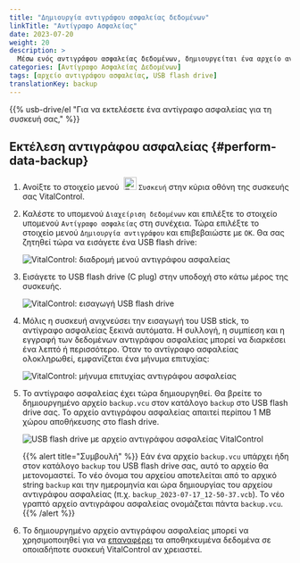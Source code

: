 ```yaml
---
title: "Δημιουργία αντιγράφου ασφαλείας δεδομένων"
linkTitle: "Αντίγραφο Ασφαλείας"
date: 2023-07-20
weight: 20
description: >
  Μέσω ενός αντιγράφου ασφαλείας δεδομένων, δημιουργείται ένα αρχείο αντιγράφου ασφαλείας που περιέχει όλα τα δεδομένα που αποθηκεύονται στη συσκευή VitalControl.
categories: [Αντίγραφο Ασφαλείας Δεδομένων]
tags: [αρχείο αντιγράφου ασφαλείας, USB flash drive]
translationKey: backup
---
```

{{% usb-drive/el "Για να εκτελέσετε ένα αντίγραφο ασφαλείας για τη συσκευή σας," %}}

## Εκτέλεση αντιγράφου ασφαλείας {#perform-data-backup}

1. Ανοίξτε το στοιχείο μενού &nbsp;<img src="/icons/device.svg" width="23" align="bottom" alt="Συσκευή" /> `Συσκευή` στην κύρια οθόνη της συσκευής σας VitalControl.

2. Καλέστε το υπομενού `Διαχείριση δεδομένων` και επιλέξτε το στοιχείο υπομενού `Αντίγραφο ασφαλείας` στη συνέχεια. Τώρα επιλέξτε το στοιχείο μενού `Δημιουργία αντιγράφου` και επιβεβαιώστε με `OK`. Θα σας ζητηθεί τώρα να εισάγετε ένα USB flash drive:

   ![VitalControl: διαδρομή μενού αντιγράφου ασφαλείας](../images/backup.png "Κλήση αντιγράφου ασφαλείας")

3. Εισάγετε το USB flash drive (C plug) στην υποδοχή στο κάτω μέρος της συσκευής.

   ![VitalControl: εισαγωγή USB flash drive](/images/firmware/update/plug-in-dual-usb-stick.svg "Εισαγωγή USB flash drive")

4. Μόλις η συσκευή ανιχνεύσει την εισαγωγή του USB stick, το αντίγραφο ασφαλείας ξεκινά αυτόματα. Η συλλογή, η συμπίεση και η εγγραφή των δεδομένων αντιγράφου ασφαλείας μπορεί να διαρκέσει ένα λεπτό ή περισσότερο. Όταν το αντίγραφο ασφαλείας ολοκληρωθεί, εμφανίζεται ένα μήνυμα επιτυχίας:

   ![VitalControl: μήνυμα επιτυχίας αντιγράφου ασφαλείας](../images/backup-done.png "Επιτυχία αντιγράφου ασφαλείας")

5. Το αντίγραφο ασφαλείας έχει τώρα δημιουργηθεί. Θα βρείτε το δημιουργημένο αρχείο `backup.vcu` στον κατάλογο `backup` στο USB flash drive σας. Το αρχείο αντιγράφου ασφαλείας απαιτεί περίπου 1 MB χώρου αποθήκευσης στο flash drive.

   ![USB flash drive με αρχείο αντιγράφου ασφαλείας VitalControl](../images/backup-file.png "USB flash drive με αρχείο αντιγράφου ασφαλείας")

   {{% alert title="Συμβουλή" %}}
  Εάν ένα αρχείο `backup.vcu` υπάρχει ήδη στον κατάλογο `backup` του USB flash drive σας, αυτό το αρχείο θα μετονομαστεί. Το νέο όνομα του αρχείου αποτελείται από το αρχικό string `backup` και την ημερομηνία και ώρα δημιουργίας του αρχείου αντιγράφου ασφαλείας (π.χ. `backup_2023-07-17_12-50-37.vcb`). Το νέο γραπτό αρχείο αντιγράφου ασφαλείας ονομάζεται πάντα `backup.vcu`.
    {{% /alert %}}

6. Το δημιουργημένο αρχείο αντιγράφου ασφαλείας μπορεί να χρησιμοποιηθεί για να [επαναφέρει](../restore) τα αποθηκευμένα δεδομένα σε οποιαδήποτε συσκευή VitalControl αν χρειαστεί.

